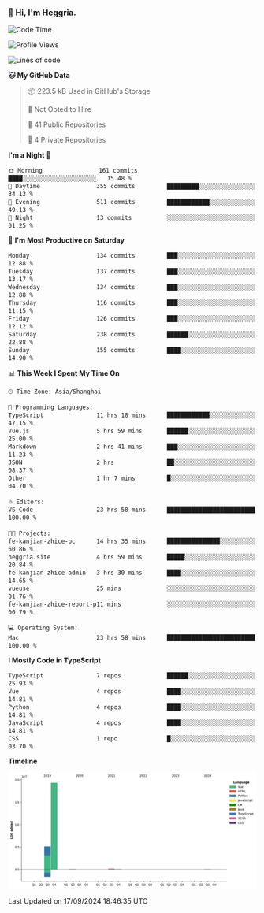 ### 👋 Hi, I'm Heggria.

<!--START_SECTION:waka-->
![Code Time](http://img.shields.io/badge/Code%20Time-642%20hrs%2019%20mins-blue)

![Profile Views](http://img.shields.io/badge/Profile%20Views-8-blue)

![Lines of code](https://img.shields.io/badge/From%20Hello%20World%20I%27ve%20Written-24.8%20million%20lines%20of%20code-blue)

**🐱 My GitHub Data** 

> 📦 223.5 kB Used in GitHub's Storage 
 > 
> 🚫 Not Opted to Hire
 > 
> 📜 41 Public Repositories 
 > 
> 🔑 4 Private Repositories 
 > 
**I'm a Night 🦉** 

```text
🌞 Morning                161 commits         ████░░░░░░░░░░░░░░░░░░░░░   15.48 % 
🌆 Daytime                355 commits         █████████░░░░░░░░░░░░░░░░   34.13 % 
🌃 Evening                511 commits         ████████████░░░░░░░░░░░░░   49.13 % 
🌙 Night                  13 commits          ░░░░░░░░░░░░░░░░░░░░░░░░░   01.25 % 
```
📅 **I'm Most Productive on Saturday** 

```text
Monday                   134 commits         ███░░░░░░░░░░░░░░░░░░░░░░   12.88 % 
Tuesday                  137 commits         ███░░░░░░░░░░░░░░░░░░░░░░   13.17 % 
Wednesday                134 commits         ███░░░░░░░░░░░░░░░░░░░░░░   12.88 % 
Thursday                 116 commits         ███░░░░░░░░░░░░░░░░░░░░░░   11.15 % 
Friday                   126 commits         ███░░░░░░░░░░░░░░░░░░░░░░   12.12 % 
Saturday                 238 commits         ██████░░░░░░░░░░░░░░░░░░░   22.88 % 
Sunday                   155 commits         ████░░░░░░░░░░░░░░░░░░░░░   14.90 % 
```


📊 **This Week I Spent My Time On** 

```text
🕑︎ Time Zone: Asia/Shanghai

💬 Programming Languages: 
TypeScript               11 hrs 18 mins      ████████████░░░░░░░░░░░░░   47.15 % 
Vue.js                   5 hrs 59 mins       ██████░░░░░░░░░░░░░░░░░░░   25.00 % 
Markdown                 2 hrs 41 mins       ███░░░░░░░░░░░░░░░░░░░░░░   11.23 % 
JSON                     2 hrs               ██░░░░░░░░░░░░░░░░░░░░░░░   08.37 % 
Other                    1 hr 7 mins         █░░░░░░░░░░░░░░░░░░░░░░░░   04.70 % 

🔥 Editors: 
VS Code                  23 hrs 58 mins      █████████████████████████   100.00 % 

🐱‍💻 Projects: 
fe-kanjian-zhice-pc      14 hrs 35 mins      ███████████████░░░░░░░░░░   60.86 % 
heggria.site             4 hrs 59 mins       █████░░░░░░░░░░░░░░░░░░░░   20.84 % 
fe-kanjian-zhice-admin   3 hrs 30 mins       ████░░░░░░░░░░░░░░░░░░░░░   14.65 % 
vueuse                   25 mins             ░░░░░░░░░░░░░░░░░░░░░░░░░   01.76 % 
fe-kanjian-zhice-report-p11 mins             ░░░░░░░░░░░░░░░░░░░░░░░░░   00.79 % 

💻 Operating System: 
Mac                      23 hrs 58 mins      █████████████████████████   100.00 % 
```

**I Mostly Code in TypeScript** 

```text
TypeScript               7 repos             ██████░░░░░░░░░░░░░░░░░░░   25.93 % 
Vue                      4 repos             ████░░░░░░░░░░░░░░░░░░░░░   14.81 % 
Python                   4 repos             ████░░░░░░░░░░░░░░░░░░░░░   14.81 % 
JavaScript               4 repos             ████░░░░░░░░░░░░░░░░░░░░░   14.81 % 
CSS                      1 repo              █░░░░░░░░░░░░░░░░░░░░░░░░   03.70 % 
```



**Timeline**

![Lines of Code chart](https://raw.githubusercontent.com/Heggria/Heggria/main/assets/bar_graph.png)


 Last Updated on 17/09/2024 18:46:35 UTC
<!--END_SECTION:waka-->
